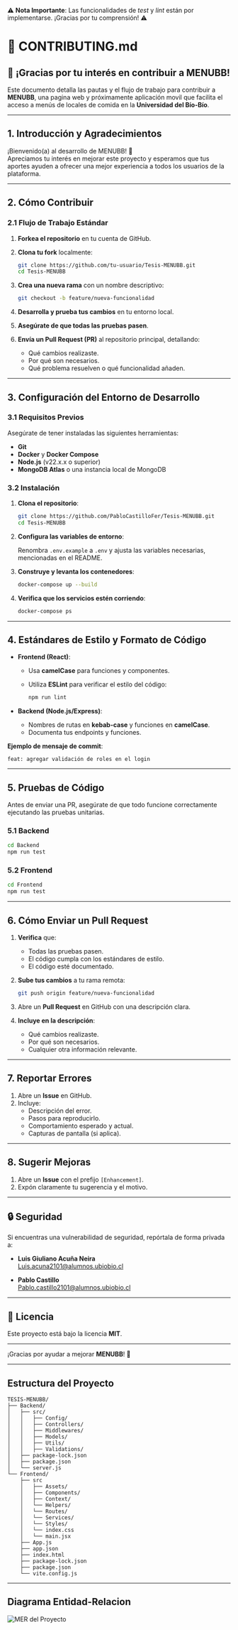 ⚠️ **Nota Importante**: Las funcionalidades de *test* y *lint* están por implementarse. ¡Gracias por tu comprensión! ⚠️

# 📜 **CONTRIBUTING.md**

## 🚀 **¡Gracias por tu interés en contribuir a MENUBB!**

Este documento detalla las pautas y el flujo de trabajo para contribuir a **MENUBB**, una pagina web y próximamente aplicación movil que facilita el acceso a menús de locales de comida en la **Universidad del Bío-Bío**.

---

## 1. **Introducción y Agradecimientos**

¡Bienvenido(a) al desarrollo de MENUBB! 🎉  
Apreciamos tu interés en mejorar este proyecto y esperamos que tus aportes ayuden a ofrecer una mejor experiencia a todos los usuarios de la plataforma.

---

## 2. **Cómo Contribuir**

### 2.1 **Flujo de Trabajo Estándar**

1. **Forkea el repositorio** en tu cuenta de GitHub.
2. **Clona tu fork** localmente:

   ```bash
   git clone https://github.com/tu-usuario/Tesis-MENUBB.git
   cd Tesis-MENUBB
   ```

3. **Crea una nueva rama** con un nombre descriptivo:

   ```bash
   git checkout -b feature/nueva-funcionalidad
   ```

4. **Desarrolla y prueba tus cambios** en tu entorno local.
5. **Asegúrate de que todas las pruebas pasen**.
6. **Envía un Pull Request (PR)** al repositorio principal, detallando:
   - Qué cambios realizaste.
   - Por qué son necesarios.
   - Qué problema resuelven o qué funcionalidad añaden.

---

## 3. **Configuración del Entorno de Desarrollo**

### 3.1 **Requisitos Previos**

Asegúrate de tener instaladas las siguientes herramientas:

- **Git**
- **Docker** y **Docker Compose**
- **Node.js** (v22.x.x o superior)
- **MongoDB Atlas** o una instancia local de MongoDB

### 3.2 **Instalación**

1. **Clona el repositorio**:

   ```bash
   git clone https://github.com/PabloCastilloFer/Tesis-MENUBB.git
   cd Tesis-MENUBB
   ```

2. **Configura las variables de entorno**:

   Renombra `.env.example` a `.env` y ajusta las variables necesarias, mencionadas en el README.

3. **Construye y levanta los contenedores**:

   ```bash
   docker-compose up --build
   ```

4. **Verifica que los servicios estén corriendo**:

   ```bash
   docker-compose ps
   ```

---

## 4. **Estándares de Estilo y Formato de Código**

- **Frontend (React)**:  
  - Usa **camelCase** para funciones y componentes.  
  - Utiliza **ESLint** para verificar el estilo del código:

    ```bash
    npm run lint
    ```

- **Backend (Node.js/Express)**:  
  - Nombres de rutas en **kebab-case** y funciones en **camelCase**.  
  - Documenta tus endpoints y funciones.

**Ejemplo de mensaje de commit**:

```plaintext
feat: agregar validación de roles en el login
```

---

## 5. **Pruebas de Código**

Antes de enviar una PR, asegúrate de que todo funcione correctamente ejecutando las pruebas unitarias.

### 5.1 **Backend**

```bash
cd Backend
npm run test
```

### 5.2 **Frontend**

```bash
cd Frontend
npm run test
```

---

## 6. **Cómo Enviar un Pull Request**

1. **Verifica** que:
   - Todas las pruebas pasen.
   - El código cumpla con los estándares de estilo.
   - El código esté documentado.

2. **Sube tus cambios** a tu rama remota:

   ```bash
   git push origin feature/nueva-funcionalidad
   ```

3. Abre un **Pull Request** en GitHub con una descripción clara.

4. **Incluye en la descripción**:
   - Qué cambios realizaste.
   - Por qué son necesarios.
   - Cualquier otra información relevante.

---

## 7. **Reportar Errores**

1. Abre un **Issue** en GitHub.
2. Incluye:
   - Descripción del error.
   - Pasos para reproducirlo.
   - Comportamiento esperado y actual.
   - Capturas de pantalla (si aplica).

---

## 8. **Sugerir Mejoras**

1. Abre un **Issue** con el prefijo `[Enhancement]`.
2. Expón claramente tu sugerencia y el motivo.

---

## 🔒 **Seguridad**

Si encuentras una vulnerabilidad de seguridad, repórtala de forma privada a:

- **Luis Giuliano Acuña Neira**  
  [Luis.acuna2101@alumnos.ubiobio.cl](mailto:Luis.acuna2101@alumnos.ubiobio.cl)

- **Pablo Castillo**  
  [Pablo.castillo2101@alumnos.ubiobio.cl](mailto:Pablo.castillo2101@alumnos.ubiobio.cl)

---

## 📜 **Licencia**

Este proyecto está bajo la licencia **MIT**.

---

¡Gracias por ayudar a mejorar **MENUBB**! 🚀

---

## Estructura del Proyecto

```plaintext
TESIS-MENUBB/
├── Backend/
│   ├── src/
│   │   ├── Config/
│   │   ├── Controllers/
│   │   ├── Middlewares/
│   │   ├── Models/
│   │   ├── Utils/
│   │   ├── Validations/
│   ├── package-lock.json
│   ├── package.json
│   └── server.js
└── Frontend/
    ├── src
    │   ├── Assets/
    │   ├── Components/
    │   ├── Context/
    │   └── Helpers/
    │   └── Routes/
    │   └── Services/
    │   └── Styles/
    │   └── index.css
    │   └── main.jsx
    ├── App.js
    ├── app.json
    ├── index.html
    ├── package-lock.json
    ├── package.json
    └── vite.config.js
```

---

## Diagrama Entidad-Relacion

![MER del Proyecto](/Frontend/src/assets/BD.png)
